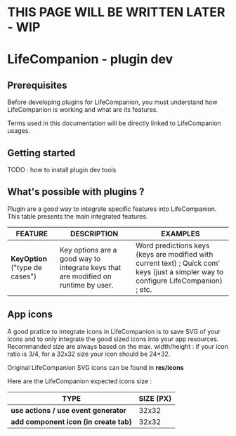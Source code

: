 # THIS PAGE WILL BE WRITTEN LATER - WIP

# LifeCompanion - plugin dev

## Prerequisites

Before developing plugins for LifeCompanion, you must understand how LifeCompanion is working and what are its features.

Terms used in this documentation will be directly linked to LifeCompanion usages.

## Getting started

TODO : how to install plugin dev tools

## What's possible with plugins ?

Plugin are a good way to integrate specific features into LifeCompanion. This table presents the main integrated features.

| FEATURE           	| DESCRIPTION		| EXAMPLES		|
|-----------------------|-------------------|-------------------|
|**KeyOption** ("type de cases")|Key options are a good way to integrate keys that are modified on runtime by user.|Word predictions keys (keys are modified with current text) ; Quick com' keys (just a simpler way to configure LifeCompanion) ; etc. |

## App icons

A good pratice to integrate icons in LifeCompanion is to save SVG of your icons and to only integrate the good sized icons into your app resources. Recommanded size are always based on the max. width/height : if your icon ratio is 3/4, for a 32x32 size your icon should be 24*32.

Original LifeCompanion SVG icons can be found in **res/icons**

Here are the LifeCompanion expected icons size :

| TYPE												| SIZE (PX)			|
|---------------------------------------------------|-------------------|
|**use actions / use event generator**				|32x32				|
|**add component icon (in create tab)**				|32x32				|
